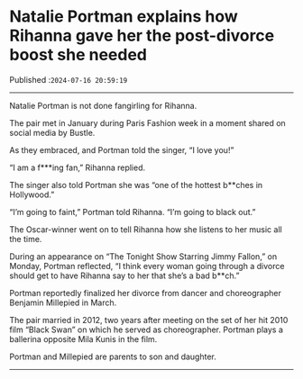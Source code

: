 # Natalie Portman explains how Rihanna gave her the post-divorce boost she needed

Published :`2024-07-16 20:59:19`

---

Natalie Portman is not done fangirling for Rihanna.

The pair met in January during Paris Fashion week in a moment shared on social media by Bustle.

As they embraced, and Portman told the singer, “I love you!”

“I am a f***ing fan,” Rihanna replied.

The singer also told Portman she was “one of the hottest b**ches in Hollywood.”

“I’m going to faint,” Portman told Rihanna. “I’m going to black out.”

The Oscar-winner went on to tell Rihanna how she listens to her music all the time.

During an appearance on “The Tonight Show Starring Jimmy Fallon,” on Monday, Portman reflected, “I think every woman going through a divorce should get to have Rihanna say to her that she’s a bad b**ch.”

Portman reportedly finalized her divorce from dancer and choreographer Benjamin Millepied in March.

The pair married in 2012, two years after meeting on the set of her hit 2010 film “Black Swan” on which he served as choreographer. Portman plays a ballerina opposite Mila Kunis in the film.

Portman and Millepied are parents to son and daughter.

---


